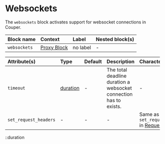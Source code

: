 # Websockets

The `websockets` block activates support for websocket connections in Couper.

| Block name   | Context                     | Label    | Nested block(s) |
|:-------------|:----------------------------|:---------|:----------------|
| `websockets` | [Proxy Block](proxy) | no label | -               |

| Attribute(s)          | Type                  | Default | Description                                                       | Characteristic(s)                                                   | Example          |
|:----------------------|:----------------------|:--------|:------------------------------------------------------------------|:--------------------------------------------------------------------|:-----------------|
| `timeout`             | [duration](#duration) | -       | The total deadline duration a websocket connection has to exists. | -                                                                   | `timeout = "600s"` |
| `set_request_headers` | -                     | -       | -                                                                 | Same as `set_request_headers` in [Request Header](../modifiers#request-header). | -                |

::duration
